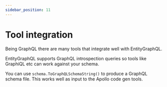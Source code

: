 ```yaml
---
sidebar_position: 11
---
```


# Tool integration

Being GraphQL there are many tools that integrate well with EntityGraphQL.

EntityGraphQL supports GraphQL introspection queries so tools like GraphiQL etc can work against your schema.

You can use `schema.ToGraphQLSchemaString()` to produce a GraphQL schema file. This works well as input to the Apollo code gen tools.
